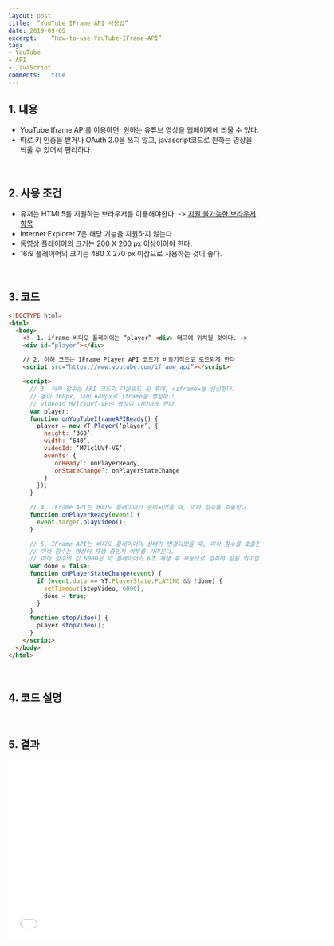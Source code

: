 ```yaml
---
layout:	post
title:  “YouTube IFrame API 사용법”
date: 2019-09-05
excerpt:	“How-to-use-YouTube-IFrame-API”
tag:
- YouTube
- API
- JavaScript
comments:	true
---
```


## 1. 내용

* YouTube Iframe API를 이용하면, 원하는 유튜브 영상을 웹페이지에 띄울 수 있다.
* 따로 키 인증을 받거나 OAuth 2.0을 쓰지 않고, javascript코드로 원하는 영상을 띄울 수 있어서 편리하다.

<br>

## 2. 사용 조건

 * 유저는 HTML5를 지원하는 브라우저를 이용해야한다. -> [지원 불가능한 브라우저 항목](https://stackoverflow.com/questions/1834077/which-browsers-support-script-async-async/1834129#1834129)
 * Internet Explorer 7은 해당 기능을 지원하지 않는다.
 * 동영상 플레이어의 크기는 200 X 200 px 이상이어야 한다.
 * 16:9 플레이어의 크기는 480 X 270 px 이상으로 사용하는 것이 좋다.

<br>

## 3. 코드

~~~ html
<!DOCTYPE html>
<html>
  <body>
    <!— 1. iframe 비디오 플레이어는 “player” <div> 태그에 위치될 것이다. —>
    <div id=“player”></div>

    // 2. 이하 코드는 IFrame Player API 코드가 비동기적으로 로드되게 한다
    <script src=“https://www.youtube.com/iframe_api”></script>

    <script>
      // 3. 이하 함수는 API 코드가 다운로드 된 후에, <iframe>을 생성한다.
      // 높이 360px, 너비 640px로 iframe을 생성하고,
      // videoId M7lc1UVf-VE인 영상이 나타나게 한다.
      var player;
      function onYouTubeIframeAPIReady() {
        player = new YT.Player(‘player’, {
          height: ‘360’,
          width: ‘640’,
          videoId: ‘M7lc1UVf-VE’,
          events: {
            ‘onReady’: onPlayerReady,
            ‘onStateChange’: onPlayerStateChange
          }
        });
      }

      // 4. IFrame API는 비디오 플레이어가 준비되었을 때, 이하 함수를 호출한다.
      function onPlayerReady(event) {
        event.target.playVideo();
      }

      // 5. IFrame API는 비디오 플레이어의 상태가 변경되었을 때, 이하 함수를 호출한다.
      // 이하 함수는 영상이 재생 중인지 여부를 가리킨다.
      // 이하 함수의 값 6000은 이 플레이어가 6초 재생 후 자동으로 멈춰야 함을 의미한다.
      var done = false;
      function onPlayerStateChange(event) {
        if (event.data == YT.PlayerState.PLAYING && !done) {
          setTimeout(stopVideo, 6000);
          done = true;
        }
      }
      function stopVideo() {
        player.stopVideo();
      }
    </script>
  </body>
</html>
~~~

<br>

## 4. 코드 설명

<br>

## 5. 결과

<iframe width="640" height="360" src="//www.youtube.com/embed/M7lc1UVf-VE" frameborder="0"> </iframe>

